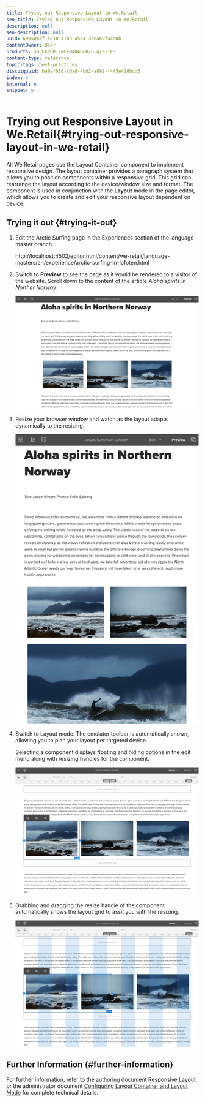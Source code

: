 ```yaml
---
title: Trying out Responsive Layout in We.Retail
seo-title: Trying out Responsive Layout in We.Retail
description: null
seo-description: null
uuid: 69650b3f-e210-418a-a584-3dea69f44a0b
contentOwner: User
products: SG_EXPERIENCEMANAGER/6.4/SITES
content-type: reference
topic-tags: best-practices
discoiquuid: ba9af016-c0ad-4bd2-a892-f445e428bdd6
index: y
internal: n
snippet: y
---
```


# Trying out Responsive Layout in We.Retail{#trying-out-responsive-layout-in-we-retail}

All We.Retail pages use the Layout Container component to implement responsive design. The layout container provides a paragraph system that allows you to position components within a responsive grid. This grid can rearrange the layout according to the device/window size and format. The component is used in conjunction with the **Layout** mode in the page editor, which allows you to create and edit your responsive layout dependent on device.

## Trying it out {#trying-it-out}

1. Edit the Arctic Surfing page in the Experiences section of the language master branch.

   http://localhost:4502/editor.html/content/we-retail/language-masters/en/experience/arctic-surfing-in-lofoten.html

1. Switch to **Preview** to see the page as it would be rendered to a visitor of the website. Scroll down to the content of the article *Aloha spirits in Norther Norway*.

   ![](assets/chlimage_1-178.png)

1. Resize your browser window and watch as the layout adapts dynamically to the resizing.

   ![](assets/chlimage_1-179.png)

1. Switch to Layout mode. The emulator toolbar is automatically shown, allowing you to plan your layout per targeted device.

   Selecting a component displays floating and hiding options in the edit menu along with resizing handles for the component.

   ![](assets/chlimage_1-180.png)

1. Grabbing and dragging the resize handle of the component automatically shows the layout grid to assit you with the resizing.

   ![](assets/chlimage_1-181.png)

## Further Information {#further-information}

For further information, refer to the authoring document [Responsive Layout](../../../sites/authoring/using/responsive-layout.md) or the administrator document [Configuring Layout Container and Layout Mode](../../../sites/administering/using/configuring-responsive-layout.md) for complete technical details.
